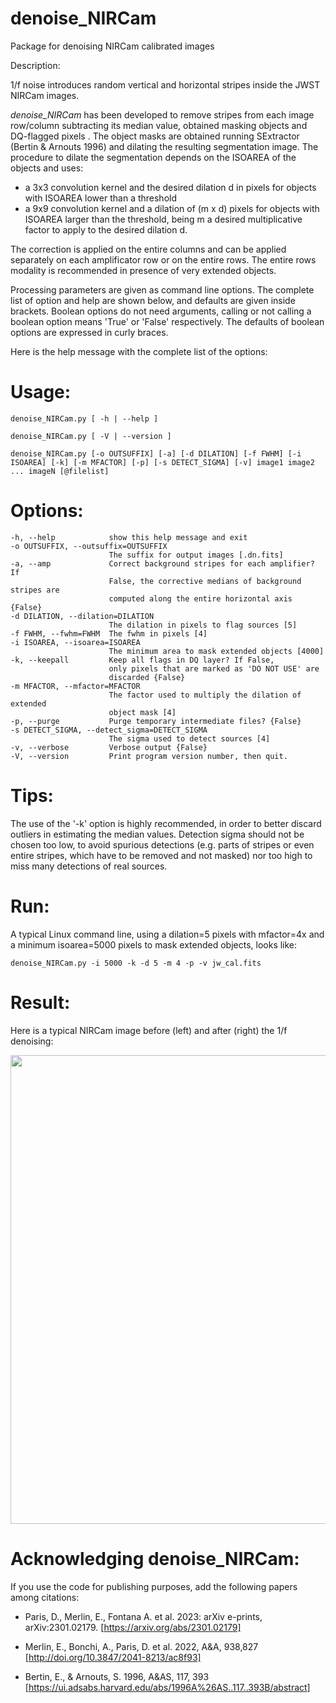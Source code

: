 # denoise_NIRCam

Package for denoising NIRCam calibrated images

Description: 

1/f noise introduces random vertical and horizontal stripes inside the JWST NIRCam images. 

*denoise_NIRCam* has been developed to remove stripes from each image row/column subtracting its median value, obtained
masking objects and DQ-flagged pixels . The object masks are obtained running SExtractor (Bertin & Arnouts 1996) and dilating 
the resulting segmentation image. The procedure to dilate the segmentation depends on the ISOAREA of the objects and uses:
-  a 3x3 convolution kernel and the desired dilation d in pixels for objects with ISOAREA lower than a threshold
-  a 9x9 convolution kernel and a dilation of (m x d) pixels for objects with ISOAREA larger than the threshold, 
being m a desired multiplicative factor to apply to the desired dilation d.

The correction is applied on the entire columns and can be applied separately on each amplificator row or on 
the entire rows. The entire rows modality is recommended in presence of very extended objects.

Processing parameters are given as command line options. The complete list of option and help are shown below, and defaults 
are given inside brackets. 
Boolean options do not need arguments, calling or not calling a boolean option means 'True' or 'False' 
respectively. The defaults of boolean options are expressed in curly braces.

Here is the help message with the complete list of the options:

# Usage: 

    denoise_NIRCam.py [ -h | --help ]

    denoise_NIRCam.py [ -V | --version ]

    denoise_NIRCam.py [-o OUTSUFFIX] [-a] [-d DILATION] [-f FWHM] [-i ISOAREA] [-k] [-m MFACTOR] [-p] [-s DETECT_SIGMA] [-v] image1 image2 ... imageN [@filelist]

# Options:


    -h, --help            show this help message and exit
    -o OUTSUFFIX, --outsuffix=OUTSUFFIX
                          The suffix for output images [.dn.fits]
    -a, --amp             Correct background stripes for each amplifier? If
                          False, the corrective medians of background stripes are 
                          computed along the entire horizontal axis {False}
    -d DILATION, --dilation=DILATION
                          The dilation in pixels to flag sources [5]
    -f FWHM, --fwhm=FWHM  The fwhm in pixels [4]
    -i ISOAREA, --isoarea=ISOAREA
                          The minimum area to mask extended objects [4000]
    -k, --keepall         Keep all flags in DQ layer? If False,
                          only pixels that are marked as 'DO NOT USE' are
                          discarded {False}
    -m MFACTOR, --mfactor=MFACTOR
                          The factor used to multiply the dilation of extended
                          object mask [4]
    -p, --purge           Purge temporary intermediate files? {False}
    -s DETECT_SIGMA, --detect_sigma=DETECT_SIGMA
                          The sigma used to detect sources [4]
    -v, --verbose         Verbose output {False}
    -V, --version         Print program version number, then quit.

# Tips:

The use of the '-k' option is highly recommended, in order to better discard outliers in estimating the median values. 
Detection sigma should not be chosen too low, to avoid spurious detections (e.g. parts of stripes or even entire stripes, which have 
to be removed and not masked) nor too high to miss many detections of real sources. 

# Run:

A typical Linux command line, using a dilation=5 pixels with mfactor=4x and a minimum isoarea=5000 pixels to mask extended objects, looks like:

    denoise_NIRCam.py -i 5000 -k -d 5 -m 4 -p -v jw_cal.fits 
    
# Result:

Here is a typical NIRCam image before (left) and after (right) the 1/f denoising:

<img src="https://user-images.githubusercontent.com/68115391/222123579-fe481925-48cf-4468-9fe5-c6e16672ccb4.jpeg" width="750" />



# Acknowledging denoise_NIRCam: 

If you use the code for publishing purposes, add the following papers among citations:

- Paris, D., Merlin, E., Fontana A. et al. 2023: arXiv e-prints, arXiv:2301.02179. [https://arxiv.org/abs/2301.02179]

- Merlin, E., Bonchi, A., Paris, D. et al. 2022, A&A, 938,827 [http://doi.org/10.3847/2041-8213/ac8f93]

- Bertin, E., & Arnouts, S. 1996, A&AS, 117, 393 [https://ui.adsabs.harvard.edu/abs/1996A%26AS..117..393B/abstract]

